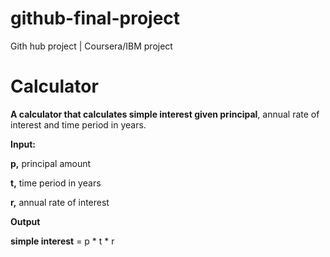 # github-final-project
Gith hub project | Coursera/IBM project

# Calculator
**A calculator that calculates simple interest given principal**, annual rate of interest and time period in years.

**Input:**

   **p,** principal amount
   
   **t,** time period in years
   
   **r,** annual rate of interest
   
**Output**

   **simple interest** = p * t * r
